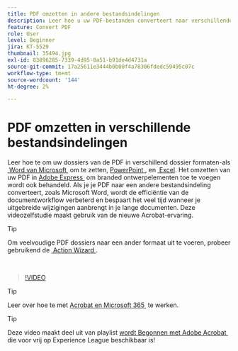 ```yaml
---
title: PDF omzetten in andere bestandsindelingen
description: Leer hoe u uw PDF-bestanden converteert naar verschillende bestandsindelingen, zoals Microsoft Word, Excel of PowerPoint
feature: Convert PDF
role: User
level: Beginner
jira: KT-5529
thumbnail: 35494.jpg
exl-id: 83896285-7339-4d95-8a51-b91de4d4731a
source-git-commit: 17a25611e3444b0b00f4a78306fdedc59495c07c
workflow-type: tm+mt
source-wordcount: '144'
ht-degree: 2%

---
```


# PDF omzetten in verschillende bestandsindelingen

Leer hoe te om uw dossiers van de PDF in verschillend dossier formaten-als [&#x200B; Word van Microsoft &#x200B;](https://www.adobe.com/nl/acrobat/online/pdf-to-word.html) om te zetten, [&#x200B; PowerPoint &#x200B;](https://www.adobe.com/nl/acrobat/online/pdf-to-ppt.html), en [&#x200B; Excel &#x200B;](https://www.adobe.com/nl/acrobat/online/pdf-to-excel.html). Het omzetten van uw PDF in [&#x200B; Adobe Express &#x200B;](https://express.adobe.com) om branded ontwerpelementen toe te voegen wordt ook behandeld. Als je je PDF naar een andere bestandsindeling converteert, zoals Microsoft Word, wordt de efficiëntie van de documentworkflow verbeterd en bespaart het veel tijd wanneer je uitgebreide wijzigingen aanbrengt in je lange documenten. Deze videozelfstudie maakt gebruik van de nieuwe Acrobat-ervaring.

>[!TIP]
>
>Om veelvoudige PDF dossiers naar een ander formaat uit te voeren, probeer gebruikend de [&#x200B; Action Wizard &#x200B;](../advanced-tasks/action.md).

<br>

>[!VIDEO](https://video.tv.adobe.com/v/35494?enablevpops&quality=12&learn=on&hidetitle=true)

>[!TIP]
>
>Leer over hoe te met [&#x200B; Acrobat en Microsoft 365 &#x200B;](../integrate/integrate-overview.md) te werken.

>[!TIP]
>
>Deze video maakt deel uit van playlist [&#x200B; wordt Begonnen met Adobe Acrobat &#x200B;](https://experienceleague.adobe.com/nl/playlists/acrobat-get-started-business-users) die voor vrij op Experience League beschikbaar is!

